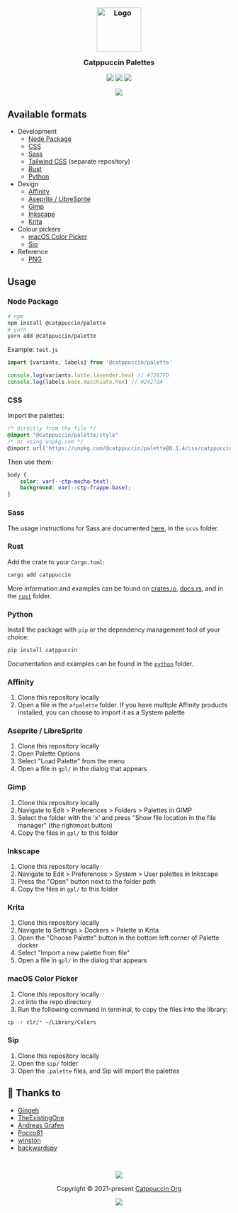 <h3 align="center">
	<img src="https://raw.githubusercontent.com/catppuccin/catppuccin/main/assets/logos/exports/1544x1544_circle.png" width="100" alt="Logo"/><br/>
	<img src="https://raw.githubusercontent.com/catppuccin/catppuccin/main/assets/misc/transparent.png" height="30" width="0px"/>
	Catppuccin Palettes
	<img src="https://raw.githubusercontent.com/catppuccin/catppuccin/main/assets/misc/transparent.png" height="30" width="0px"/>
</h3>

<p align="center">
    <a href="https://github.com/catppuccin/palette/stargazers"><img src="https://img.shields.io/github/stars/catppuccin/palette?colorA=363a4f&colorB=b7bdf8&style=for-the-badge"></a>
    <a href="https://github.com/catppuccin/palette/issues"><img src="https://img.shields.io/github/issues/catppuccin/palette?colorA=363a4f&colorB=f5a97f&style=for-the-badge"></a>
    <a href="https://github.com/catppuccin/palette/contributors"><img src="https://img.shields.io/github/contributors/catppuccin/palette?colorA=363a4f&colorB=a6da95&style=for-the-badge"></a>
</p>

<p align="center">
  <img src="https://raw.githubusercontent.com/catppuccin/catppuccin/main/assets/misc/sample.png"/>
</p>

## Available formats

- Development
    - [Node Package](#node-package)
    - [CSS](#css)
    - [Sass](#sass)
    - [Tailwind CSS](https://github.com/catppuccin/tailwindcss) (separate repository)
    - [Rust](#rust)
    - [Python](#python)
- Design
    - [Affinity](#affinity)
    - [Aseprite / LibreSprite](#aseprite)
    - [Gimp](#gimp)
    - [Inkscape](#inkscape)
    - [Krita](#krita)
- Colour pickers
    - [macOS Color Picker](#macos-color-picker)
    - [Sip](#sip)
- Reference
    - [PNG](#png)

## Usage

### Node Package

```bash
# npm
npm install @catppuccin/palette
# yarn
yarn add @catppuccin/palette
```

Example: `test.js`

```js
import {variants, labels} from '@catppuccin/palette'

console.log(variants.latte.lavender.hex) // #7287FD
console.log(labels.base.macchiato.hex) // #24273A
```

### CSS

Import the palettes:

```css
/* directly from the file */
@import "@catppuccin/palette/style"
/* or using unpkg.com */
@import url('https://unpkg.com/@catppuccin/palette@0.1.4/css/catppuccin.css');
```

Then use them:

```css
body {
	color: var(--ctp-mocha-text);
	background: var(--ctp-frappe-base);
}
```

### Sass

The usage instructions for Sass are documented [here](https://github.com/catppuccin/palette/tree/main/scss), in the `scss` folder.

### Rust

Add the crate to your `Cargo.toml`:

```bash
cargo add catppuccin
```

More information and examples can be found on [crates.io](https://crates.io/crates/catppuccin), [docs.rs](https://docs.rs/catppuccin/latest/catppuccin/),
and in the [`rust`](https://github.com/catppuccin/palette/tree/main/rust) folder.

### Python

Install the package with `pip` or the dependency management tool of your choice:

```bash
pip install catppuccin
```

Documentation and examples can be found in the
[`python`](https://github.com/catppuccin/palette/tree/main/python) folder.

### Affinity

1. Clone this repository locally
2. Open a file in the `afpalette` folder. If you have multiple Affinity products
   installed, you can choose to import it as a System palette

### Aseprite / LibreSprite

1. Clone this repository locally
2. Open Palette Options
3. Select "Load Palette" from the menu
4. Open a file in `gpl/` in the dialog that appears

### Gimp

1. Clone this repository locally
2. Navigate to Edit > Preferences > Folders > Palettes in GIMP
3. Select the folder with the 'x' and press "Show file location in the file manager" (the rightmost button)
4. Copy the files in `gpl/` to this folder

### Inkscape

1. Clone this repository locally
2. Navigate to Edit > Preferences > System > User palettes in Inkscape
3. Press the "Open" button next to the folder path
4. Copy the files in `gpl/` to this folder

### Krita

1. Clone this repository locally
2. Navigate to Settings > Dockers > Palette in Krita
3. Open the "Choose Palette" button in the bottom left corner of Palette docker
4. Select "Import a new palette from file"
5. Open a file in `gpl/` in the dialog that appears

### macOS Color Picker
1. Clone this repository locally
2. `cd` into the repo directory
3. Run the following command in terminal, to copy the files into the library:
```bash
cp -r clr/* ~/Library/Colors
```

### Sip
1. Clone this repository locally
2. Open the `sip/` folder
3. Open the `.palette` files, and Sip will import the palettes

## 💝 Thanks to

- [Gingeh](https://github.com/gingeh)
- [TheExistingOne](https://github.com/TheExistingOne)
- [Andreas Grafen](https://github.com/andreasgrafen)
- [Pocco81](https://github.com/Pocco81)
- [winston](https://github.com/nekowinston)
- [backwardspy](https://github.com/backwardspy)

&nbsp;

<p align="center"><img src="https://raw.githubusercontent.com/catppuccin/catppuccin/main/assets/footers/gray0_ctp_on_line.svg?sanitize=true" /></p>
<p align="center">Copyright &copy; 2021-present <a href="https://github.com/catppuccin" target="_blank">Catppuccin Org</a>
<p align="center"><a href="https://github.com/catppuccin/catppuccin/blob/main/LICENSE"><img src="https://img.shields.io/static/v1.svg?style=for-the-badge&label=License&message=MIT&logoColor=d9e0ee&colorA=363a4f&colorB=b7bdf8"/></a></p>
